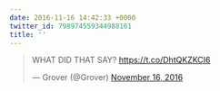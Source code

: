 ```yaml
---
date: 2016-11-16 14:42:33 +0000
twitter_id: 798974559344988161
title: ''
---
```


<blockquote class="twitter-tweet"><p lang="en" dir="ltr">WHAT DID THAT SAY? <a href="https://t.co/DhtQKZKCI6">https://t.co/DhtQKZKCI6</a></p>&mdash; Grover (@Grover) <a href="https://twitter.com/Grover/status/798966100591575041?ref_src=twsrc%5Etfw">November 16, 2016</a></blockquote>
<script async src="https://platform.twitter.com/widgets.js" charset="utf-8"></script>
